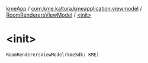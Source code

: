 [kmeApp](../../index.md) / [com.kme.kaltura.kmeapplication.viewmodel](../index.md) / [RoomRenderersViewModel](index.md) / [&lt;init&gt;](./-init-.md)

# &lt;init&gt;

`RoomRenderersViewModel(kmeSdk: KME)`